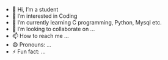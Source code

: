 - 👋 Hi, I’m a student
- 👀 I’m interested in Coding 
- 🌱 I’m currently learning C programming, Python, Mysql etc.
- 💞️ I’m looking to collaborate on ...
- 📫 How to reach me ...
- 😄 Pronouns: ...
- ⚡ Fun fact: ...

<!---
umairkhan264/umairkhan264 is a ✨ special ✨ repository because its `README.md` (this file) appears on your GitHub profile.
You can click the Preview link to take a look at your changes.
--->
